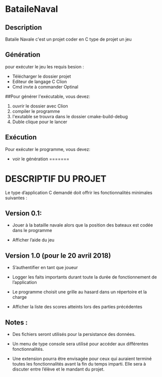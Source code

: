 
# BataileNaval

## Description
Bataile Navale c'est un projet coder en C type de projet un jeu    

## Génération
pour exécuter le jeu les requis besion :
- Télécharger le dossier projet  
- Editeur de langage C  Clion
- Cmd invte à commander Optinal




##Pour générer l'exécutable, vous devez:

1. ouvrir le dossier avec Clion 
1. compiler le programme 
1. l'exutable  se trouvra dans le dossier cmake-build-debug
1. Duble clique pour le lancer 

## Exécution

Pour exécuter le programme, vous devez:

- voir le génération 
=======
# DESCRIPTIF DU PROJET

Le type d’application C demandé doit offrir les fonctionnalités minimales suivantes :
## Version 0.1:
- Jouer à la bataille navale alors que la position des bateaux est codée dans le programme

- Afficher l’aide du jeu
## Version 1.0 (pour le 20 avril 2018)
- S’authentifier en tant que joueur

- Logger les faits importants durant toute la durée de fonctionnement de l’application

- Le programme choisit une grille au hasard dans un répertoire et la charge 

- Afficher la liste des scores atteints lors des parties précédentes
## Notes : 
- Des fichiers seront utilisés pour la persistance des données.

- Un menu de type console sera utilisé pour accéder aux différentes fonctionnalités.

- Une extension pourra être envisagée pour ceux qui auraient terminé toutes les fonctionnalités avant la fin du temps imparti. Elle sera à discuter entre l’élève et le mandant du projet.

